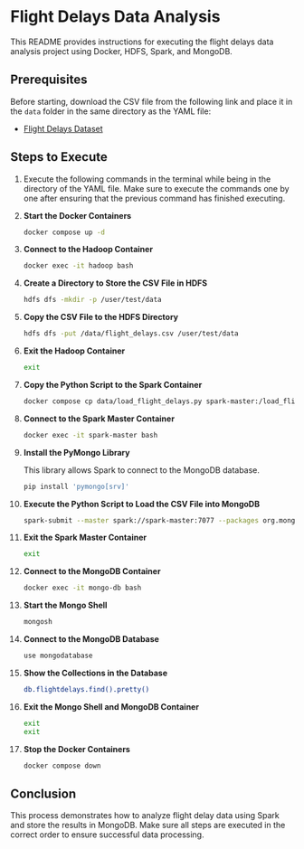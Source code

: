 
# Flight Delays Data Analysis

This README provides instructions for executing the flight delays data analysis project using Docker, HDFS, Spark, and MongoDB.

## Prerequisites

Before starting, download the CSV file from the following link and place it in the `data` folder in the same directory as the YAML file:

- [Flight Delays Dataset](https://www.kaggle.com/datasets/umeradnaan/flight-delays-dataset/data)

## Steps to Execute

1. Execute the following commands in the terminal while being in the directory of the YAML file. Make sure to execute the commands one by one after ensuring that the previous command has finished executing.

2. **Start the Docker Containers**

   ```bash
   docker compose up -d
   ```

3. **Connect to the Hadoop Container**

   ```bash
   docker exec -it hadoop bash
   ```

4. **Create a Directory to Store the CSV File in HDFS**

   ```bash
   hdfs dfs -mkdir -p /user/test/data
   ```

5. **Copy the CSV File to the HDFS Directory**

   ```bash
   hdfs dfs -put /data/flight_delays.csv /user/test/data
   ```

6. **Exit the Hadoop Container**

   ```bash
   exit
   ```

7. **Copy the Python Script to the Spark Container**

   ```bash
   docker compose cp data/load_flight_delays.py spark-master:/load_flight_delays.py
   ```

8. **Connect to the Spark Master Container**

   ```bash
   docker exec -it spark-master bash
   ```

9. **Install the PyMongo Library**

   This library allows Spark to connect to the MongoDB database.

   ```bash
   pip install 'pymongo[srv]'
   ```

10. **Execute the Python Script to Load the CSV File into MongoDB**

    ```bash
    spark-submit --master spark://spark-master:7077 --packages org.mongodb.spark:mongo-spark-connector_2.12:3.0.1 /load_flight_delays.py
    ```

11. **Exit the Spark Master Container**

    ```bash
    exit
    ```

12. **Connect to the MongoDB Container**

    ```bash
    docker exec -it mongo-db bash
    ```

13. **Start the Mongo Shell**

    ```bash
    mongosh
    ```

14. **Connect to the MongoDB Database**

    ```bash
    use mongodatabase
    ```

15. **Show the Collections in the Database**

    ```bash
    db.flightdelays.find().pretty()
    ```

16. **Exit the Mongo Shell and MongoDB Container**

    ```bash
    exit
    exit
    ```

17. **Stop the Docker Containers**

    ```bash
    docker compose down
    ```

## Conclusion

This process demonstrates how to analyze flight delay data using Spark and store the results in MongoDB. Make sure all steps are executed in the correct order to ensure successful data processing.

